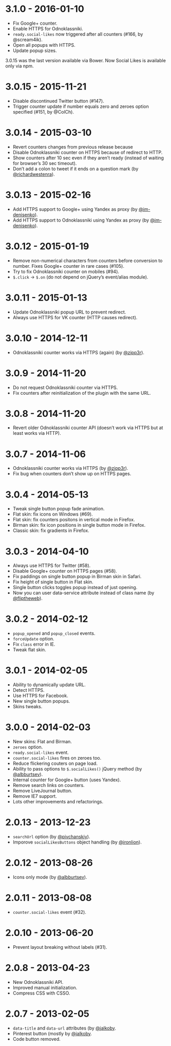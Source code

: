 # 3.1.0 - 2016-01-10

* Fix Google+ counter.
* Enable HTTPS for Odnoklassniki.
* `ready.social-likes` now triggered after all counters (#166, by @scream4ik).
* Open all popups with HTTPS.
* Update popup sizes.

3.0.15 was the last version available via Bower. Now Social Likes is available only via npm.

# 3.0.15 - 2015-11-21

* Disable discontinued Twitter button (#147).
* Trigger counter update if number equals zero and zeroes option specified (#151, by @ColCh).

# 3.0.14 - 2015-03-10

* Revert counters changes from previous release because 
* Disable Odnoklassniki counter on HTTPS because of redirect to HTTP.
* Show counters after 10 sec even if they aren’t ready (instead of waiting for browser’s 30 sec timeout).
* Don’t add a colon to tweet if it ends on a question mark (by [@richardwestenra](https://github.com/richardwestenra)).

# 3.0.13 - 2015-02-16

* Add HTTPS support to Google+ using Yandex as proxy (by [@im-denisenko](https://github.com/im-denisenko)).
* Add HTTPS support to Odnoklassniki using Yandex as proxy (by [@im-denisenko](https://github.com/im-denisenko)).

# 3.0.12 - 2015-01-19

* Remove non-numerical characters from counters before conversion to number. Fixes Google+ counter in rare cases (#105).
* Try to fix Odnoklassniki counter on mobiles (#94).
* `$.click` -> `$.on` (do not depend on jQuery’s event/alias module).

# 3.0.11 - 2015-01-13

* Update Odnoklassniki popup URL to prevent redirect.
* Always use HTTPS for VK counter (HTTP causes redirect).

# 3.0.10 - 2014-12-11

* Odnoklassniki counter works via HTTPS (again) (by [@zipp3r](https://github.com/zipp3r)).

# 3.0.9 - 2014-11-20

* Do not request Odnoklassniki counter via HTTPS.
* Fix counters after reinitialization of the plugin with the same URL.

# 3.0.8 - 2014-11-20

* Revert older Odnoklassniki counter API (doesn’t work via HTTPS but at least works via HTTP).

# 3.0.7 - 2014-11-06

* Odnoklassniki counter works via HTTPS (by [@zipp3r](https://github.com/zipp3r)).
* Fix bug when counters don’t show up on HTTPS pages.

# 3.0.4 - 2014-05-13

* Tweak single button popup fade animation.
* Flat skin: fix icons on Windows (#69).
* Flat skin: fix counters positons in vertical mode in Firefox.
* Birman skin: fix icon positions in single button mode in Firefox.
* Classic skin: fix gradients in Firefox.

# 3.0.3 - 2014-04-10

* Always use HTTPS for Twitter (#58).
* Disable Google+ counter on HTTPS pages (#58).
* Fix paddings on single button popup in Birman skin in Safari.
* Fix height of single button in Flat skin.
* Single button clicks toggles popup instead of just opening.
* Now you can user data-service attribute instead of class name (by [@fliptheweb](https://github.com/fliptheweb)).

# 3.0.2 - 2014-02-12

* `popup_opened` and `popup_closed` events.
* `forceUpdate` option.
* Fix `class` error in IE.
* Tweak flat skin.

# 3.0.1 - 2014-02-05

* Ability to dynamically update URL.
* Detect HTTPS.
* Use HTTPS for Facebook.
* New single button popups.
* Skins tweaks.

# 3.0.0 - 2014-02-03

* New skins: Flat and Birman.
* `zeroes` option.
* `ready.social-likes` event.
* `counter.social-likes` fires on zeroes too.
* Reduce flickering couters on page load.
* Ability to pass options to `$.socialLikes()` jQuery method (by [@albburtsev](https://github.com/albburtsev)).
* Internal counter for Google+ button (uses Yandex).
* Remove search links on counters.
* Remove LiveJournal button.
* Remove IE7 support.
* Lots other improvements and refactorings.

# 2.0.13 - 2013-12-23

* `searchUrl` option (by [@pivchanskiy](https://github.com/pivchanskiy)).
* Imporove `socialLikesButtons` object handling (by [@ironlion](https://github.com/ironlion)).

# 2.0.12 - 2013-08-26

* Icons only mode (by [@albburtsev](https://github.com/albburtsev)).

# 2.0.11 - 2013-08-08

* `counter.social-likes` event (#32).

# 2.0.10 - 2013-06-20

* Prevent layout breaking without labels (#31).

# 2.0.8 - 2013-04-23

* New Odnoklassniki API.
* Improved manual initialization.
* Compress CSS with CSSO.

# 2.0.7 - 2013-02-05

* `data-title` and `data-url` attributes (by [@jalkoby](https://github.com/jalkoby]).
* Pinterest button (mostly by [@jalkoby](https://github.com/jalkoby]).
* Code button removed.
